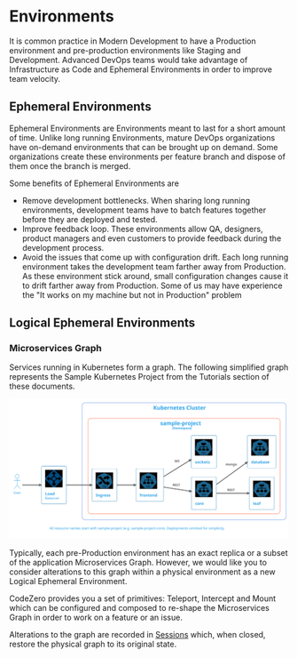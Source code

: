 # Environments

It is common practice in Modern Development to have a Production environment and pre-production environments like Staging and Development. Advanced DevOps teams would take advantage of Infrastructure as Code and Ephemeral Environments in order to improve team velocity.

## Ephemeral Environments

Ephemeral Environments are Environments meant to last for a short amount of time. Unlike long running Environments, mature DevOps organizations have on-demand environments that can be brought up on demand. Some organizations create these environments per feature branch and dispose of them once the branch is merged.

Some benefits of Ephemeral Environments are

[//]: <> (https://www.bunnyshell.com/blog/what-are-ephemeral-environment)

* Remove development bottlenecks. When sharing long running environments, development teams have to batch features together before they are deployed and tested.
* Improve feedback loop. These environments allow QA, designers, product managers and even customers to provide feedback during the development process.
* Avoid the issues that come up with configuration drift. Each long running environment takes the development team farther away from Production. As these environment stick around, small configuration changes cause it to drift farther away from Production. Some of us may have experience the "It works on my machine but not in Production" problem

## Logical Ephemeral Environments

### Microservices Graph

Services running in Kubernetes form a graph. The following simplified graph represents the Sample Kubernetes Project from the Tutorials section of these documents.

![Simple Architecture](../_media/simple-architecture.svg)

Typically, each pre-Production environment has an exact replica or a subset of the application Microservices Graph. However, we would like you to consider alterations to this graph within a physical environment as a new Logical Ephemeral Environment.

CodeZero provides you a set of primitives: Teleport, Intercept and Mount which can be configured and composed to re-shape the Microservices Graph in order to work on a feature or an issue.

Alterations to the graph are recorded in [Sessions](sessions.md) which, when closed, restore the physical graph to its original state.